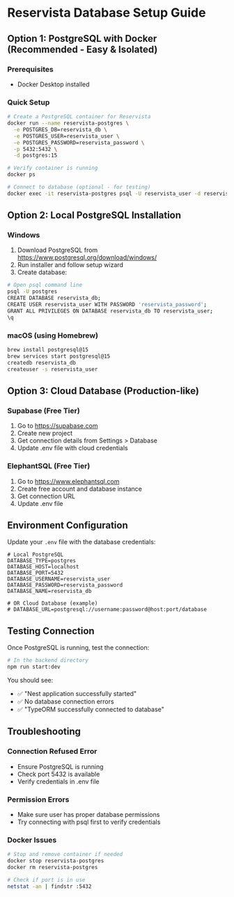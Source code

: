 # Reservista Database Setup Guide

## Option 1: PostgreSQL with Docker (Recommended - Easy & Isolated)

### Prerequisites
- Docker Desktop installed

### Quick Setup
```bash
# Create a PostgreSQL container for Reservista
docker run --name reservista-postgres \
  -e POSTGRES_DB=reservista_db \
  -e POSTGRES_USER=reservista_user \
  -e POSTGRES_PASSWORD=reservista_password \
  -p 5432:5432 \
  -d postgres:15

# Verify container is running
docker ps

# Connect to database (optional - for testing)
docker exec -it reservista-postgres psql -U reservista_user -d reservista_db
```

## Option 2: Local PostgreSQL Installation

### Windows
1. Download PostgreSQL from https://www.postgresql.org/download/windows/
2. Run installer and follow setup wizard
3. Create database:
```bash
# Open psql command line
psql -U postgres
CREATE DATABASE reservista_db;
CREATE USER reservista_user WITH PASSWORD 'reservista_password';
GRANT ALL PRIVILEGES ON DATABASE reservista_db TO reservista_user;
\q
```

### macOS (using Homebrew)
```bash
brew install postgresql@15
brew services start postgresql@15
createdb reservista_db
createuser -s reservista_user
```

## Option 3: Cloud Database (Production-like)

### Supabase (Free Tier)
1. Go to https://supabase.com
2. Create new project
3. Get connection details from Settings > Database
4. Update .env file with cloud credentials

### ElephantSQL (Free Tier)
1. Go to https://www.elephantsql.com
2. Create free account and database instance
3. Get connection URL
4. Update .env file

## Environment Configuration

Update your `.env` file with the database credentials:

```env
# Local PostgreSQL
DATABASE_TYPE=postgres
DATABASE_HOST=localhost
DATABASE_PORT=5432
DATABASE_USERNAME=reservista_user
DATABASE_PASSWORD=reservista_password
DATABASE_NAME=reservista_db

# OR Cloud Database (example)
# DATABASE_URL=postgresql://username:password@host:port/database
```

## Testing Connection

Once PostgreSQL is running, test the connection:

```bash
# In the backend directory
npm run start:dev
```

You should see:
- ✅ "Nest application successfully started"
- ✅ No database connection errors
- ✅ "TypeORM successfully connected to database"

## Troubleshooting

### Connection Refused Error
- Ensure PostgreSQL is running
- Check port 5432 is available
- Verify credentials in .env file

### Permission Errors
- Make sure user has proper database permissions
- Try connecting with psql first to verify credentials

### Docker Issues
```bash
# Stop and remove container if needed
docker stop reservista-postgres
docker rm reservista-postgres

# Check if port is in use
netstat -an | findstr :5432
```
